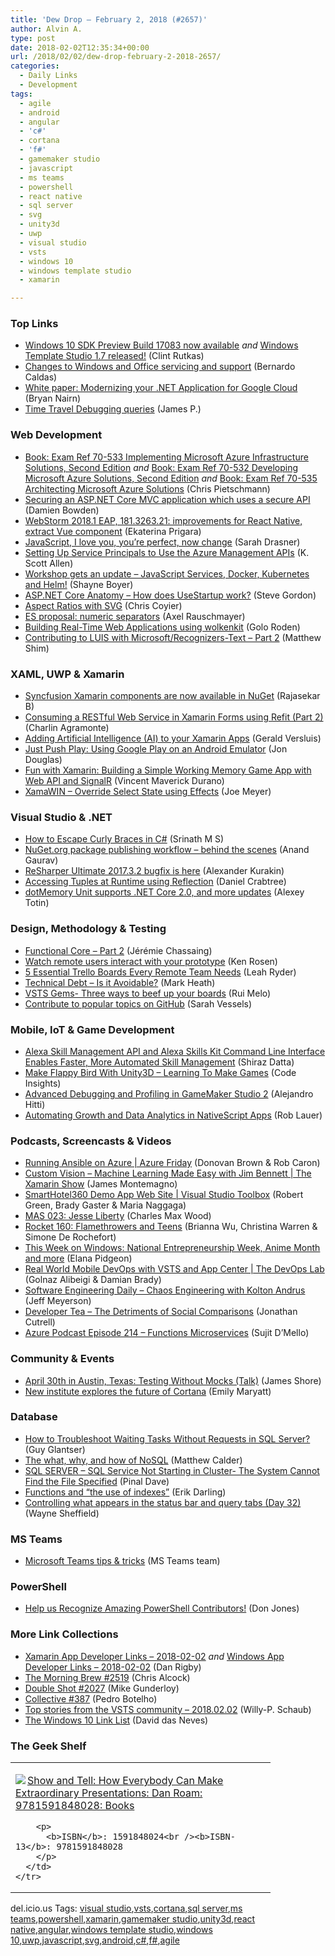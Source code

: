 ```yaml
---
title: 'Dew Drop – February 2, 2018 (#2657)'
author: Alvin A.
type: post
date: 2018-02-02T12:35:34+00:00
url: /2018/02/02/dew-drop-february-2-2018-2657/
categories:
  - Daily Links
  - Development
tags:
  - agile
  - android
  - angular
  - 'c#'
  - cortana
  - 'f#'
  - gamemaker studio
  - javascript
  - ms teams
  - powershell
  - react native
  - sql server
  - svg
  - unity3d
  - uwp
  - visual studio
  - vsts
  - windows 10
  - windows template studio
  - xamarin

---
```

### <a name="top"></a>Top Links

  * <a href="http://blogs.windows.com/buildingapps/2018/02/01/windows-10-sdk-preview-build-17083-now-available/?WT.mc_id=DX_MVP4025064" target="_blank">Windows 10 SDK Preview Build 17083 now available</a> _and_ <a href="http://blogs.windows.com/buildingapps/2018/02/01/windows-template-studio-1-7-released/?WT.mc_id=DX_MVP4025064" target="_blank">Windows Template Studio 1.7 released!</a> (Clint Rutkas)
  * <a href="http://blogs.windows.com/business/2018/02/01/changes-windows-office-servicing-support/?WT.mc_id=DX_MVP4025064" target="_blank">Changes to Windows and Office servicing and support</a> (Bernardo Caldas)
  * <a href="http://feedproxy.google.com/~r/ClPlBl/~3/151n6KaEYuo/whitepaper-odernizing-your-NET-Application-for-Google-Cloud.html" target="_blank">White paper: Modernizing your .NET Application for Google Cloud</a> (Bryan Nairn)
  * <a href="https://blogs.msdn.microsoft.com/windbg/2018/02/01/time-travel-debugging-queries/" target="_blank">Time Travel Debugging queries</a> (James P.)



### <a name="web"></a>Web Development

  * <a href="https://buildazure.com/2018/02/01/book-exam-ref-70-533-implementing-microsoft-azure-infrastructure-solutions-second-edition/" target="_blank">Book: Exam Ref 70-533 Implementing Microsoft Azure Infrastructure Solutions, Second Edition</a> _and_ <a href="https://buildazure.com/2018/02/01/book-exam-ref-70-532-developing-microsoft-azure-solutions-second-edition/" target="_blank">Book: Exam Ref 70-532 Developing Microsoft Azure Solutions, Second Edition</a> _and_ <a href="https://buildazure.com/2018/02/01/book-exam-ref-70-535-architecting-microsoft-azure-solutions/" target="_blank">Book: Exam Ref 70-535 Architecting Microsoft Azure Solutions</a> (Chris Pietschmann)
  * <a href="https://damienbod.com/2018/02/02/securing-an-asp-net-core-mvc-application-which-uses-a-secure-api/" target="_blank">Securing an ASP.NET Core MVC application which uses a secure API</a> (Damien Bowden)
  * <a href="https://blog.jetbrains.com/webstorm/2018/02/webstorm-2018-1-eap-181-3263/" target="_blank">WebStorm 2018.1 EAP, 181.3263.21: improvements for React Native, extract Vue component</a> (Ekaterina Prigara)
  * <a href="https://css-tricks.com/javascript-love-youre-perfect-now-change/" target="_blank">JavaScript, I love you, you’re perfect, now change</a> (Sarah Drasner)
  * <a href="http://odetocode.com/blogs/scott/archive/2018/02/01/setting-up-service-principals-to-use-the-azure-management-apis.aspx" target="_blank">Setting Up Service Principals to Use the Azure Management APIs</a> (K. Scott Allen)
  * <a href="http://feedproxy.google.com/~r/Tattoocoder/~3/rO26xwWooTY/" target="_blank">Workshop gets an update &#8211; JavaScript Services, Docker, Kubernetes and Helm!</a> (Shayne Boyer)
  * <a href="https://www.stevejgordon.co.uk/aspnet-core-anatomy-how-does-usestartup-work" target="_blank">ASP.NET Core Anatomy – How does UseStartup work?</a> (Steve Gordon)
  * <a href="https://codeburst.io/keeping-aspect-ratio-with-html-and-no-padding-tricks-40705656808b" target="_blank">Aspect Ratios with SVG</a> (Chris Coyier)
  * <a href="http://feedproxy.google.com/~r/2ality/~3/vEZslrId4D8/numeric-separators.html" target="_blank">ES proposal: numeric separators</a> (Axel Rauschmayer)
  * <a href="https://auth0.com/blog/building-real-time-web-applications-using-wolkenkit/" target="_blank">Building Real-Time Web Applications using wolkenkit</a> (Golo Roden)
  * <a href="https://blog.botframework.com/2018/02/01/contributing-luis-microsoft-recognizers-text-part-2/" target="_blank">Contributing to LUIS with Microsoft/Recognizers-Text – Part 2</a> (Matthew Shim)



### <a name="silverlight"></a>XAML, UWP & Xamarin

  * <a href="https://www.syncfusion.com/blogs/post/syncfusion-xamarin-components-are-now-available-in-nuget.aspx" target="_blank">Syncfusion Xamarin components are now available in NuGet</a> (Rajasekar B)
  * <a href="https://xamgirl.com/consuming-restful-web-service-xamarin-forms-using-refit-part-2/" target="_blank">Consuming a RESTful Web Service in Xamarin Forms using Refit (Part 2)</a> (Charlin Agramonte)
  * <a href="http://feedproxy.google.com/~r/netCurryRecentArticles/~3/RupwVGAkoFQ/ShowArticle.aspx" target="_blank">Adding Artificial Intelligence (AI) to your Xamarin Apps</a> (Gerald Versluis)
  * <a href="https://blog.xamarin.com/just-push-play-using-google-play-android-emulator/" target="_blank">Just Push Play: Using Google Play on an Android Emulator</a> (Jon Douglas)
  * <a href="https://www.codeproject.com/Articles/1228161/Fun-with-Xamarin-Building-a-Simple-Working-Memory" target="_blank">Fun with Xamarin: Building a Simple Working Memory Game App with Web API and SignalR</a> (Vincent Maverick Durano)
  * <a href="https://iwritecodesometimes.net/2018/02/01/xamawin-override-select-state-using-effects/" target="_blank">XamaWIN – Override Select State using Effects</a> (Joe Meyer)



### <a name="dotnet"></a>Visual Studio & .NET

  * <a href="http://www.devx.com/tips/dot-net/how-to-escape-curly-braces-in-c-170726112517.html" target="_blank">How to Escape Curly Braces in C#</a> (Srinath M S)
  * <a href="https://blog.nuget.org/20180201/NuGet-package-publishing-workflow-behind-the-scenes.html" target="_blank">NuGet.org package publishing workflow – behind the scenes</a> (Anand Gaurav)
  * <a href="https://blog.jetbrains.com/dotnet/2018/02/01/resharper-ultimate-2017-3-2-bugfix/" target="_blank">ReSharper Ultimate 2017.3.2 bugfix is here</a> (Alexander Kurakin)
  * <a href="https://www.danielcrabtree.com/blog/365/accessing-tuples-at-runtime-using-reflection" target="_blank">Accessing Tuples at Runtime using Reflection</a> (Daniel Crabtree)
  * <a href="https://blog.jetbrains.com/dotnet/2018/02/01/dotmemory-unit-supports-net-core-2-0-updates/" target="_blank">dotMemory Unit supports .NET Core 2.0, and more updates</a> (Alexey Totin)



### <a name="design"></a>Design, Methodology & Testing

  * <a href="https://thinkbeforecoding.com/post/2018/02/01/functional-core-2" target="_blank">Functional Core &#8211; Part 2</a> (Jérémie Chassaing)
  * <a href="https://www.infragistics.com/community/blogs/b/infragistics/posts/watch-remote-users-interact-with-your-prototype" target="_blank">Watch remote users interact with your prototype</a> (Ken Rosen)
  * <a href="https://blog.trello.com/trello-boards-for-remote-teams" target="_blank">5 Essential Trello Boards Every Remote Team Needs</a> (Leah Ryder)
  * <a href="http://markheath.net/post/avoiding-technical-debt" target="_blank">Technical Debt &#8211; Is it Avoidable?</a> (Mark Heath)
  * <a href="https://blogs.msdn.microsoft.com/visualstudioalmrangers/2018/02/01/vsts-gems-three-ways-to-beef-up-your-boards/" target="_blank">VSTS Gems- Three ways to beef up your boards</a> (Rui Melo)
  * <a href="https://github.com/blog/2497-contribute-to-popular-topics-on-github" target="_blank">Contribute to popular topics on GitHub</a> (Sarah Vessels)



### <a name="mobile"></a>Mobile, IoT & Game Development

  * <a href="https://developer.amazon.com/blogs/alexa/post/190c8144-e5c2-4aa7-b65d-cdf46325728e/alexa-skill-management-api-and-alexa-skills-kit-command-line-interface-enable-faster-more-automated-skill-management" target="_blank">Alexa Skill Management API and Alexa Skills Kit Command Line Interface Enables Faster, More Automated Skill Management</a> (Shiraz Datta)
  * <a href="http://www.youtube.com/watch?v=O865wMMxFm8" target="_blank">Make Flappy Bird With Unity3D &#8211; Learning To Make Games</a> (Code Insights)
  * <a href="https://developer.amazon.com/blogs/appstore/post/8731aea0-68ad-4702-af95-343237a78e7e/advanced-debugging-and-profiling-in-gamemaker-studio-2" target="_blank">Advanced Debugging and Profiling in GameMaker Studio 2</a> (Alejandro Hitti)
  * <a href="https://www.nativescript.org/blog/automating-growth-and-data-analytics-in-nativescript-apps" target="_blank">Automating Growth and Data Analytics in NativeScript Apps</a> (Rob Lauer)



### <a name="podcasts"></a>Podcasts, Screencasts & Videos

  * <a href="https://channel9.msdn.com/Shows/Azure-Friday/Running-Ansible-on-Azure?WT.mc_id=DX_MVP4025064" target="_blank">Running Ansible on Azure | Azure Friday</a> (Donovan Brown & Rob Caron)
  * <a href="https://channel9.msdn.com/Shows/XamarinShow/Custom-Vision--Machine-Learning-Made-Easy-with-Jim-Bennett?WT.mc_id=DX_MVP4025064" target="_blank">Custom Vision – Machine Learning Made Easy with Jim Bennett | The Xamarin Show</a> (James Montemagno)
  * <a href="https://channel9.msdn.com/Shows/Visual-Studio-Toolbox/SmartHotel360-Demo-App-Web-Site?WT.mc_id=DX_MVP4025064" target="_blank">SmartHotel360 Demo App Web Site | Visual Studio Toolbox</a> (Robert Green, Brady Gaster & Maria Naggaga)
  * <a href="https://devchat.tv/adv-in-angular/mas-023-jesse-liberty" target="_blank">MAS 023: Jesse Liberty</a> (Charles Max Wood)
  * <a href="http://relay.fm/rocket/160" target="_blank">Rocket 160: Flamethrowers and Teens</a> (Brianna Wu, Christina Warren & Simone De Rochefort)
  * <a href="http://blogs.windows.com/windowsexperience/2018/02/01/week-windows-national-entrepreneurship-week-anime-month/?WT.mc_id=DX_MVP4025064" target="_blank">This Week on Windows: National Entrepreneurship Week, Anime Month and more</a> (Elana Pidgeon)
  * <a href="https://channel9.msdn.com/Shows/DevOps-Lab/Real-World-Mobile-DevOps-with-VSTS-and-App-Center?WT.mc_id=DX_MVP4025064" target="_blank">Real World Mobile DevOps with VSTS and App Center | The DevOps Lab</a> (Golnaz Alibeigi & Damian Brady)
  * <a href="https://softwareengineeringdaily.com/2018/02/02/chaos-engineering-with-kolton-andrus/" target="_blank">Software Engineering Daily &#8211; Chaos Engineering with Kolton Andrus</a> (Jeff Meyerson)
  * <a href="http://developertea.simplecast.fm/492" target="_blank">Developer Tea &#8211; The Detriments of Social Comparisons</a> (Jonathan Cutrell)
  * <a href="http://azpodcast.azurewebsites.net/post/Episode-214-Functions-Microservices" target="_blank">Azure Podcast Episode 214 &#8211; Functions Microservices</a> (Sujit D&#8217;Mello)



### <a name="events"></a>Community & Events

  * <a href="http://www.jamesshore.com/Calendar/2018-04-30.html" target="_blank">April 30th in Austin, Texas: Testing Without Mocks (Talk)</a> (James Shore)
  * <a href="https://www.microsoft.com/en-us/research/blog/new-institute-explores-future-cortana/" target="_blank">New institute explores the future of Cortana</a> (Emily Maryatt)



### <a name="sql"></a>Database

  * <a href="http://www.madeiradata.com/troubleshoot-waiting-tasks-without-requests-sql-server/" target="_blank">How to Troubleshoot Waiting Tasks Without Requests in SQL Server?</a> (Guy Glantser)
  * <a href="https://borntolearn.mslearn.net/b/weblog/posts/the-what-why-and-how-of-nosql" target="_blank">The what, why, and how of NoSQL</a> (Matthew Calder)
  * <a href="https://blog.sqlauthority.com/2018/02/02/sql-server-sql-service-not-starting-cluster-system-cannot-find-file-specified/" target="_blank">SQL SERVER – SQL Service Not Starting in Cluster- The System Cannot Find the File Specified</a> (Pinal Dave)
  * <a href="http://feedproxy.google.com/~r/BrentOzar-SqlServerDba/~3/CqbdDIeAhm8/" target="_blank">Functions and “the use of indexes”</a> (Erik Darling)
  * <a href="https://blog.waynesheffield.com/wayne/archive/2018/02/controlling-appears-status-bar-query-tabs/" target="_blank">Controlling what appears in the status bar and query tabs (Day 32)</a> (Wayne Sheffield)



### MS Teams<a name="sp"></a>

  * <a href="https://support.office.com/en-ca/office-training-center/teams-tips" target="_blank">Microsoft Teams tips & tricks</a> (MS Teams team)



### <a name="ps"></a>PowerShell

  * <a href="https://powershell.org/2018/02/01/help-us-recognize-amazing-powershell-contributors/" target="_blank">Help us Recognize Amazing PowerShell Contributors!</a> (Don Jones)



### <a name="links"></a>More Link Collections

  * <a href="https://www.allaboutxamarin.com/2018/02/xamarin-app-developer-links-2018-02-02/" target="_blank">Xamarin App Developer Links &#8211; 2018-02-02</a> _and_ <a href="https://www.windowsappdev.com/2018/02/windows-app-developer-links-2018-02-02/" target="_blank">Windows App Developer Links &#8211; 2018-02-02</a> (Dan Rigby)
  * <a href="http://feedproxy.google.com/~r/ReflectivePerspective/~3/9MkmPxGfXIE/" target="_blank">The Morning Brew #2519</a> (Chris Alcock)
  * <a href="https://afreshcup.com/home/2018/02/02/double-shot-2027.html" target="_blank">Double Shot #2027</a> (Mike Gunderloy)
  * <a href="http://feedproxy.google.com/~r/tympanus/~3/HBHTyNMqrDs/" target="_blank">Collective #387</a> (Pedro Botelho)
  * <a href="https://blogs.msdn.microsoft.com/devops/2018/02/02/top-stories-from-the-vsts-community-2018-02-02/" target="_blank">Top stories from the VSTS community – 2018.02.02</a> (Willy-P. Schaub)
  * <a href="https://blogs.msdn.microsoft.com/daviddasneves/2018/02/01/w10links/" target="_blank">The Windows 10 Link List</a> (David das Neves)



### <a name="shelf"></a>The Geek Shelf

<div class="wlWriterEditableSmartContent" id="scid:7dc1bd33-94bd-46fd-a20b-0131235bcd47:d7c52b69-d04b-46d6-abac-830fb132f39f" style="margin: 0px; padding: 0px; float: none; display: inline;">
  <table cellspacing="0" cellpadding="2" width="400" border="0" unselectable="on">
    <tr>
      <td valign="top" width="400">
        <p>
          <a title="Show and Tell: How Everybody Can Make Extraordinary Presentations: Dan Roam: 9781591848028: Books" href="http://www.amazon.com/exec/obidos/ASIN/1591848024/amavin-20"><img data-recalc-dims="1" decoding="async" src="https://i0.wp.com/images-na.ssl-images-amazon.com/images/I/61SPOnPdi9L._SS135_.jpg?w=660&#038;ssl=1" border="0" align="left" style="float:left" />Show and Tell: How Everybody Can Make Extraordinary Presentations: Dan Roam: 9781591848028: Books</a>
        </p>
        
        <p>
          <b>ISBN</b>: 1591848024<br /><b>ISBN-13</b>: 9781591848028
        </p>
      </td>
    </tr>
  </table>
</div>



<div class="wlWriterEditableSmartContent" id="scid:77ECF5F8-D252-44F5-B4EB-D463C5396A79:58feccf4-5939-4c43-821b-f73fb380dfaf" style="margin: 0px; padding: 0px; float: none; display: inline;">
  del.icio.us Tags: <a href="http://del.icio.us/popular/visual+studio" rel="tag">visual studio</a>,<a href="http://del.icio.us/popular/vsts" rel="tag">vsts</a>,<a href="http://del.icio.us/popular/cortana" rel="tag">cortana</a>,<a href="http://del.icio.us/popular/sql+server" rel="tag">sql server</a>,<a href="http://del.icio.us/popular/ms+teams" rel="tag">ms teams</a>,<a href="http://del.icio.us/popular/powershell" rel="tag">powershell</a>,<a href="http://del.icio.us/popular/xamarin" rel="tag">xamarin</a>,<a href="http://del.icio.us/popular/gamemaker+studio" rel="tag">gamemaker studio</a>,<a href="http://del.icio.us/popular/unity3d" rel="tag">unity3d</a>,<a href="http://del.icio.us/popular/react+native" rel="tag">react native</a>,<a href="http://del.icio.us/popular/angular" rel="tag">angular</a>,<a href="http://del.icio.us/popular/windows+template+studio" rel="tag">windows template studio</a>,<a href="http://del.icio.us/popular/windows+10" rel="tag">windows 10</a>,<a href="http://del.icio.us/popular/uwp" rel="tag">uwp</a>,<a href="http://del.icio.us/popular/javascript" rel="tag">javascript</a>,<a href="http://del.icio.us/popular/svg" rel="tag">svg</a>,<a href="http://del.icio.us/popular/android" rel="tag">android</a>,<a href="http://del.icio.us/popular/c%23" rel="tag">c#</a>,<a href="http://del.icio.us/popular/f%23" rel="tag">f#</a>,<a href="http://del.icio.us/popular/agile" rel="tag">agile</a>
</div>